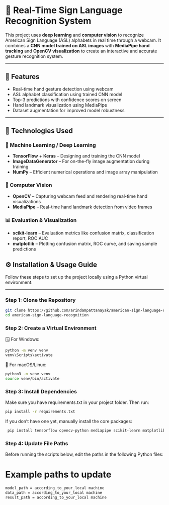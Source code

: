 # 🤟 Real-Time Sign Language Recognition System

This project uses **deep learning** and **computer vision** to recognize American Sign Language (ASL) alphabets in real time through a webcam. It combines a **CNN model trained on ASL images** with **MediaPipe hand tracking** and **OpenCV visualization** to create an interactive and accurate gesture recognition system.

---

## 🚀 Features

- Real-time hand gesture detection using webcam
- ASL alphabet classification using trained CNN model
- Top-3 predictions with confidence scores on screen
- Hand landmark visualization using MediaPipe
- Dataset augmentation for improved model robustness

---
## 🧰 Technologies Used

### 🧠 Machine Learning / Deep Learning
- **TensorFlow** + **Keras** – Designing and training the CNN model
- **ImageDataGenerator** – For on-the-fly image augmentation during training
- **NumPy** – Efficient numerical operations and image array manipulation

### 📸 Computer Vision
- **OpenCV** – Capturing webcam feed and rendering real-time hand visualizations
- **MediaPipe** – Real-time hand landmark detection from video frames

### 📊 Evaluation & Visualization
- **scikit-learn** – Evaluation metrics like confusion matrix, classification report, ROC AUC
- **matplotlib** – Plotting confusion matrix, ROC curve, and saving sample predictions

## ⚙️ Installation & Usage Guide

Follow these steps to set up the project locally using a Python virtual environment:

---

### Step 1: Clone the Repository

```bash
git clone https://github.com/arindampattanayak/american-sign-language-recognition.git
cd american-sign-language-recognition
```
### Step 2: Create a Virtual Environment

🪟 For Windows:
   ```sh
python -m venv venv
venv\Scripts\activate
```

🐧 For macOS/Linux:
   ```sh
python3 -m venv venv
source venv/bin/activate
```
 ### Step 3: Install Dependencies
 
 Make sure you have requirements.txt in your project folder. Then run:
 ```sh
 pip install -r requirements.txt
```
 If you don’t have one yet, manually install the core packages:
```sh
 pip install tensorflow opencv-python mediapipe scikit-learn matplotlib numpy
```
 ### Step 4: Update File Paths
Before running the scripts below, edit the paths in the following Python files:
# Example paths to update
 ```sh
model_path = according_to_your_local machine
data_path = according_to_your_local machine
result_path = according_to_your_local machine
```





